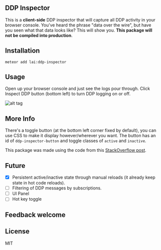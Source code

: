 ## DDP Inspector

This is a __client-side__ DDP inspector that will capture all DDP activity in your browser console. You've heard the phrase "data over the wire", but have you seen what that data looks like? This will show you. __This package will not be compiled into production__.

## Installation

```
meteor add lai:ddp-inspector
```

## Usage

Open up your browser console and just see the logs pour through. Click Inspect DDP button (bottom left) to turn DDP logging on or off.

![alt tag](https://raw.github.com/rclai/meteor-ddp-inspector/master/screenshot.png)

## More Info

There's a toggle button (at the bottom left corner fixed by default), you can use CSS to make it display however/wherever you want. The button has an id of `ddp-inspector-button` and toggle classes of `active` and `inactive`.

This package was made using the code from this [StackOverflow post](http://stackoverflow.com/a/25373867/620010).

## Future

* [x] Persistent active/inactive state through manual reloads (it already keep state in hot code reloads).
* [ ] Filtering of DDP messages by subscriptions.
* [ ] UI Panel
* [ ] Hot key toggle

## Feedback welcome

## License

MIT
